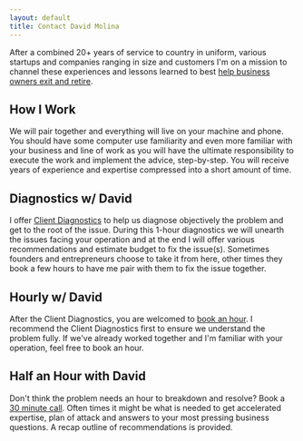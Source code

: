 ```yaml
---
layout: default
title: Contact David Molina
---
```


After a combined 20+ years of service to country in uniform, various startups and companies ranging in size and customers I'm on a mission to channel these experiences and lessons learned to best [help business owners exit and retire](https://calendly.com/davidcmolina/15-minutes-w-david).

## How I Work

We will pair together and everything will live on your machine and phone. You should have some computer use familiarity and even more familiar with your business and line of work as you will have the ultimate responsibility to execute the work and implement the advice, step-by-step. You will receive years of experience and expertise compressed into a short amount of time.

## Diagnostics w/ David

I offer [Client Diagnostics](https://calendly.com/davidcmolina/59min) to help us diagnose objectively the problem and get to the root of the issue. During this 1-hour diagnostics we will unearth the issues facing your operation and at the end I will offer various recommendations and estimate budget to fix the issue(s). Sometimes founders and entrepreneurs choose to take it from here, other times they book a few hours to have me pair with them to fix the issue together.

## Hourly w/ David

After the Client Diagnostics, you are welcomed to [book an hour](https://calendly.com/davidcmolina/60min). I recommend the Client Diagnostics first to ensure we understand the problem fully. If we've already worked together and I'm familiar with your operation, feel free to book an hour.

## Half an Hour with David

Don't think the problem needs an hour to breakdown and resolve? Book a [30 minute call](https://calendly.com/davidcmolina/30min). Often times it might be what is needed to get accelerated expertise, plan of attack and answers to your most pressing business questions. A recap outline of recommendations is provided.
